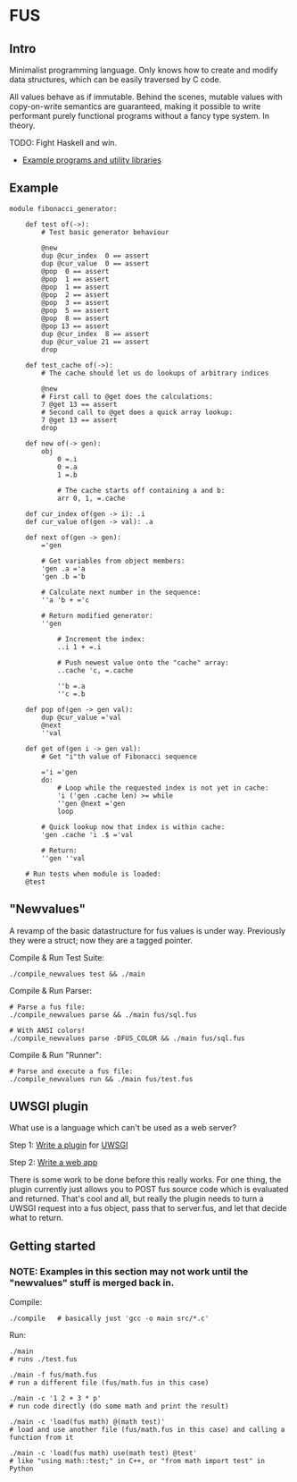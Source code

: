 
# FUS

## Intro

Minimalist programming language.
Only knows how to create and modify data structures, which can be easily traversed by C code.

All values behave as if immutable.
Behind the scenes, mutable values with copy-on-write semantics are guaranteed,
making it possible to write performant purely functional programs
without a fancy type system. In theory.

TODO: Fight Haskell and win.

* [Example programs and utility libraries](/fus/)


## Example

    module fibonacci_generator:

        def test of(->):
            # Test basic generator behaviour

            @new
            dup @cur_index  0 == assert
            dup @cur_value  0 == assert
            @pop  0 == assert
            @pop  1 == assert
            @pop  1 == assert
            @pop  2 == assert
            @pop  3 == assert
            @pop  5 == assert
            @pop  8 == assert
            @pop 13 == assert
            dup @cur_index  8 == assert
            dup @cur_value 21 == assert
            drop

        def test_cache of(->):
            # The cache should let us do lookups of arbitrary indices

            @new
            # First call to @get does the calculations:
            7 @get 13 == assert
            # Second call to @get does a quick array lookup:
            7 @get 13 == assert
            drop

        def new of(-> gen):
            obj
                0 =.i
                0 =.a
                1 =.b

                # The cache starts off containing a and b:
                arr 0, 1, =.cache

        def cur_index of(gen -> i): .i
        def cur_value of(gen -> val): .a

        def next of(gen -> gen):
            ='gen

            # Get variables from object members:
            'gen .a ='a
            'gen .b ='b

            # Calculate next number in the sequence:
            ''a 'b + ='c

            # Return modified generator:
            ''gen

                # Increment the index:
                ..i 1 + =.i

                # Push newest value onto the "cache" array:
                ..cache 'c, =.cache

                ''b =.a
                ''c =.b

        def pop of(gen -> gen val):
            dup @cur_value ='val
            @next
            ''val

        def get of(gen i -> gen val):
            # Get "i"th value of Fibonacci sequence

            ='i ='gen
            do:
                # Loop while the requested index is not yet in cache:
                'i ('gen .cache len) >= while
                ''gen @next ='gen
                loop

            # Quick lookup now that index is within cache:
            'gen .cache 'i .$ ='val

            # Return:
            ''gen ''val

        # Run tests when module is loaded:
        @test


## "Newvalues"

A revamp of the basic datastructure for fus values is under way.
Previously they were a struct; now they are a tagged pointer.

Compile & Run Test Suite:

    ./compile_newvalues test && ./main

Compile & Run Parser:

    # Parse a fus file:
    ./compile_newvalues parse && ./main fus/sql.fus

    # With ANSI colors!
    ./compile_newvalues parse -DFUS_COLOR && ./main fus/sql.fus

Compile & Run "Runner":

    # Parse and execute a fus file:
    ./compile_newvalues run && ./main fus/test.fus


## UWSGI plugin

What use is a language which can't be used as a web server?

Step 1: [Write a plugin](/uwsgi) for [UWSGI](https://uwsgi-docs.readthedocs.io/en/latest/)

Step 2: [Write a web app](/fus/webapp.fus)

There is some work to be done before this really works.
For one thing, the plugin currently just allows you to POST fus source code which
is evaluated and returned.
That's cool and all, but really the plugin needs to turn a UWSGI request
into a fus object, pass that to server.fus, and let that decide what to return.


## Getting started

### NOTE: Examples in this section may not work until the "newvalues" stuff is merged back in.

Compile:

    ./compile   # basically just 'gcc -o main src/*.c'

Run:

    ./main
    # runs ./test.fus

    ./main -f fus/math.fus
    # run a different file (fus/math.fus in this case)

    ./main -c '1 2 + 3 * p'
    # run code directly (do some math and print the result)

    ./main -c 'load(fus math) @(math test)'
    # load and use another file (fus/math.fus in this case) and calling a function from it

    ./main -c 'load(fus math) use(math test) @test'
    # like "using math::test;" in C++, or "from math import test" in Python

